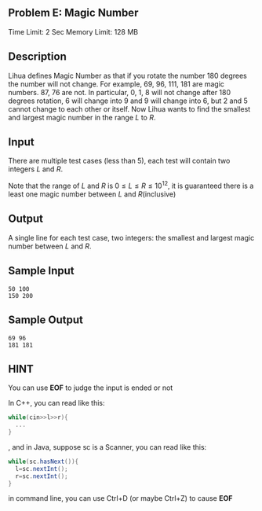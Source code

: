 ## Problem E: Magic Number

Time Limit: 2 Sec Memory Limit: 128 MB

## Description

Lihua defines Magic Number as that if you rotate the number 180 degrees the number will not change. For example, 69, 96, 111, 181 are magic numbers. 87, 76 are not. In particular, 0, 1, 8 will not change after 180 degrees rotation, 6 will change into 9 and 9 will change into 6, but 2 and 5 cannot change to each other or itself. Now Lihua wants to find the smallest and largest magic number in the range $L$ to $R$.

## Input

There are multiple test cases (less than 5), each test will contain two integers $L$ and $R$.

Note that the range of $L$ and $R$ is $0≤L≤R≤10^12$, it is guaranteed there is a least one magic number between $L$ and $R$(inclusive)

## Output

A single line for each test case, two integers: the smallest and largest magic number between $L$ and $R$.

## Sample Input

```
50 100
150 200
```

## Sample Output

```
69 96
181 181
```

## HINT

You can use **EOF** to judge the input is ended or not

In C++, you can read like this:

```c++
while(cin>>l>>r){
  ...
}
```

, and in Java, suppose sc is a Scanner, you can read like this:

```java
while(sc.hasNext()){
  l=sc.nextInt();
  r=sc.nextInt();
}
```

in command line, you can use Ctrl+D (or maybe Ctrl+Z) to cause **EOF**
